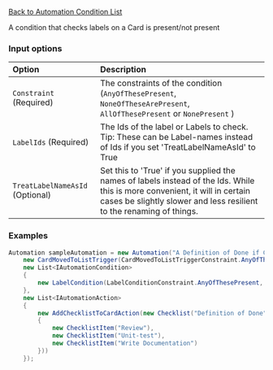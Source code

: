 [Back to Automation Condition List](Automation-Engine#conditions)

A condition that checks labels on a Card is present/not present

### Input options
| Option| Description |
|:---|:---|
| `Constraint` (Required) | The constraints of the condition (`AnyOfThesePresent`, `NoneOfTheseArePresent`, `AllOfThesePresent` or `NonePresent` )| 
| `LabelIds` (Required)| The Ids of the label or Labels to check. Tip: These can be Label-names instead of Ids if you set 'TreatLabelNameAsId' to True | 
| `TreatLabelNameAsId` (Optional)| Set this to 'True' if you supplied the names of labels instead of the Ids. While this is more convenient, it will in certain cases be slightly slower and less resilient to the renaming of things. | 

### Examples

``` cs
Automation sampleAutomation = new Automation("A Definition of Done if Card is moved to 'In Progress' and have the 'Feature' or 'DRQ' Label on it",
    new CardMovedToListTrigger(CardMovedToListTriggerConstraint.AnyOfTheseListsAreMovedTo, "In Progress") { TreatListNameAsId = true },
    new List<IAutomationCondition>
    {
        new LabelCondition(LabelConditionConstraint.AnyOfThesePresent, "Feature", "DRQ") {TreatLabelNameAsId = true } // <-- Our condition
    },
    new List<IAutomationAction>
    {
        new AddChecklistToCardAction(new Checklist("Definition of Done", new List<ChecklistItem>
        {
            new ChecklistItem("Review"),
            new ChecklistItem("Unit-test"),
            new ChecklistItem("Write Documentation")
        }))
    });
```